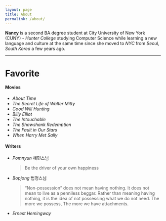 ```yaml
---
layout: page
title: About
permalink: /about/
---
```


**Nancy** is a second BA degree student at City University of New York (CUNY) - _Hunter College_ studying Computer Science while learning a new language and culture at the same time since she moved to _NYC_ from _Seoul, South Korea_ a few years ago.

***
# Favorite
#### Movies
 * _About Time_  
 * _The Secret Life of Walter Mitty_  
 * _Good Will Hunting_
 * _Billy Elliot_
 * _The Intouchable_
 * _The Shawshank Redemption_
 * _The Fault in Our Stars_ 
 * _When Harry Met Sally_

#### Writers
 * _Pomnyun_ 혜민스님
   > Be the driver of your own happiness
 * _Bopjong_ 법정스님
   > “Non-possession” does not mean having nothing. It does not mean to live as a penniless beggar. Rather than meaning having nothing, it is the idea of not possessing what we do not need. The more we possess, The more we have attachments.
 * _Ernest Hemingway_
